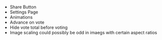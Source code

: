 - Share Button
- Settings Page
- Animations
- Advance on vote
- Hide vote total before voting
- Image scaling could possibly be odd in imaegs with certain aspect ratios
